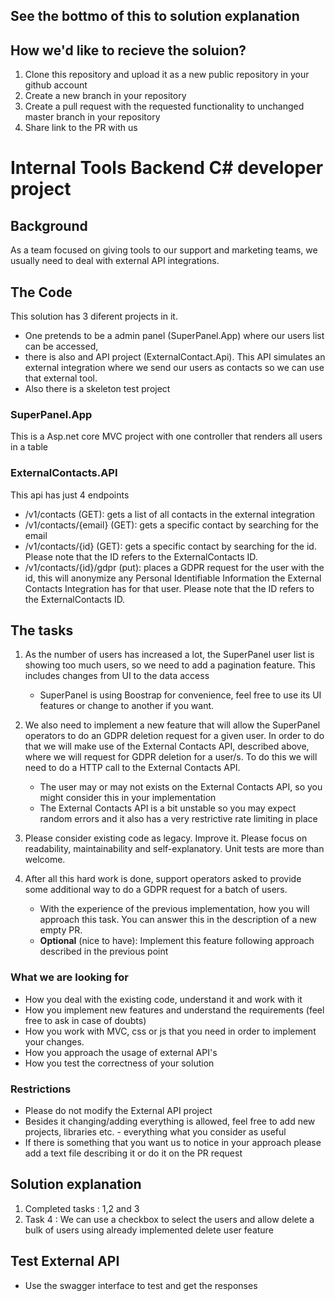 ## See the bottmo of this to solution explanation

## How we'd like to recieve the soluion?

1. Clone this repository and upload it as a new public repository in your github account
2. Create a new branch in your repository
3. Create a pull request with the requested functionality to unchanged master branch in your repository
4. Share link to the PR with us 

# Internal Tools Backend C# developer project

## Background

As a team focused on giving tools to our support and marketing teams, we usually need to deal with external API integrations. 

## The Code

This solution has 3 diferent projects in it. 
* One pretends to be a admin panel (SuperPanel.App) where our users list can be accessed, 
* there is also and API project (ExternalContact.Api). This API simulates an external integration where we send our users as contacts so we can use that external tool.
* Also there is a skeleton test project

### SuperPanel.App

This is a Asp.net core MVC project with one controller that renders all users in a table

### ExternalContacts.API

This api has just 4 endpoints

* /v1/contacts (GET): gets a list of all contacts in the external integration
* /v1/contacts/{email} (GET): gets a specific contact by searching for the email
* /v1/contacts/{id} (GET): gets a specific contact by searching for the id. Please note that the ID refers to the ExternalContacts ID.
* /v1/contacts/{id}/gdpr (put): places a GDPR request for the user with the id, this will anonymize any Personal Identifiable Information the External Contacts Integration has for that user. Please note that the ID refers to the ExternalContacts ID.

## The tasks

1. As the number of users has increased a lot, the SuperPanel user list is showing too much users, so we need to add a pagination feature. This includes changes from UI to the data access

   - SuperPanel is using Boostrap for convenience, feel free to use its UI features or change to another if you want.

2. We also need to implement a new feature that will allow the SuperPanel operators to do an GDPR deletion request for a given user. In order to do that we will make use of the External Contacts API, described above, where we will request for GDPR deletion for a user/s. To do this we will need to do a HTTP call to the External Contacts API.

   - The user may or may not exists on the External Contacts API, so you might consider this in your implementation
   - The External Contacts API is a bit unstable so you may expect random errors and it also has a very restrictive rate limiting in place

3. Please consider existing code as legacy. Improve it. Please focus on readability, maintainability and self-explanatory. Unit tests are more than welcome.

4. After all this hard work is done, support operators asked to provide some additional way to do a GDPR request for a batch of users. 

   - With the experience of the previous implementation, how you will approach this task. You can answer this in the description of a new empty PR.
   - **Optional** (nice to have): Implement this feature following approach described in the previous point

### What we are looking for

- How you deal with the existing code, understand it and work with it
- How you implement new features and understand the requirements (feel free to ask in case of doubts)
- How you work with MVC, css or js that you need in order to implement your changes. 
- How you approach the usage of external API's
- How you test the correctness of your solution

### Restrictions

- Please do not modify the External API project
- Besides it changing/adding everything is allowed, feel free to add new projects, libraries etc. - everything what you consider as useful
- If there is something that you want us to notice in your approach please add a text file describing it or do it on the PR request

## Solution explanation

1. Completed tasks : 1,2 and 3
2. Task 4 : We can use a checkbox to select the users and allow delete a bulk of users using already implemented delete user feature

## Test External API
   - Use the swagger interface to test and get the responses
